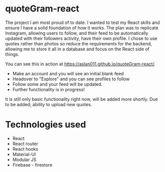 # quoteGram-react

The project I am most proud of to date. I wanted to test my React skills and ensure I have a solid foundation of how it works.
The plan was to replicate Instagram, allowing users to follow, and their feed to be automatically updated with their followers activity, have their own profile.
I chose to use quotes rather than photos so reduce the requirements for the backend, allowing me to store it all in a database and focus on the React side of things.

You can see this in action at https://aslan011.github.io/quoteGram-react/.
* Make an account and you will see an initial blank feed
* Headover to "Explore" and you can see profiles to follow
* Follow some and your feed will be updated.
* Further functionality is in progress! 

It is still only basic functionality right now, will be added more shortly. Due to be added; ability to upload new quotes. 

# Technologies used
* React
* React router
* React hooks
* Material-UI
* Modular JS
* Firebase - firestore
